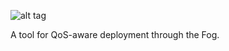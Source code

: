![alt tag](https://github.com/di-unipi-socc/FogTorch/blob/master/img/logo.png)

A tool for QoS-aware deployment through the Fog.
